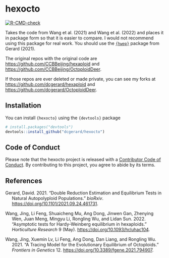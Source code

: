 
<!-- README.md is generated from README.Rmd. Please edit that file -->

# hexocto

<!-- badges: start -->

[![R-CMD-check](https://github.com/dcgerard/hexocto/actions/workflows/R-CMD-check.yaml/badge.svg)](https://github.com/dcgerard/hexocto/actions/workflows/R-CMD-check.yaml)
<!-- badges: end -->

Takes the code from Wang et al. (2021) and Wang et al. (2022) and places
it in package form so that it is easier to compare. I would not
recommend using this package for real work. You should use the
[`{hwep}`](https://cran.r-project.org/package=hwep) package from Gerard
(2021).

The original repos with the original code are
<https://github.com/CCBBeijing/hexaploid> and
<https://github.com/CCBBeijing/OctoploidDeer>.

If those repos are ever deleted or made private, you can see my forks at
<https://github.com/dcgerard/hexaploid> and
<https://github.com/dcgerard/OctoploidDeer>.

## Installation

You can install `{hexocto}` using the `{devtools}` package

``` r
# install.packages("devtools")
devtools::install_github("dcgerard/hexocto")
```

## Code of Conduct

Please note that the hexocto project is released with a [Contributor
Code of
Conduct](https://contributor-covenant.org/version/2/1/CODE_OF_CONDUCT.html).
By contributing to this project, you agree to abide by its terms.

## References

<div id="refs" class="references csl-bib-body hanging-indent">

<div id="ref-gerard2021double" class="csl-entry">

Gerard, David. 2021. “Double Reduction Estimation and Equilibrium Tests
in Natural Autopolyploid Populations.” *bioRxiv*.
<https://doi.org/10.1101/2021.09.24.461731>.

</div>

<div id="ref-wang2022asymptotic" class="csl-entry">

Wang, Jing, Li Feng, Shuaicheng Mu, Ang Dong, Jinwen Gan, Zhenying Wen,
Juan Meng, Mingyu Li, Rongling Wu, and Lidan Sun. 2022. “<span
class="nocase">Asymptotic tests for Hardy-Weinberg equilibrium in
hexaploids</span>.” *Horticulture Research* 9 (May).
<https://doi.org/10.1093/hr/uhac104>.

</div>

<div id="ref-wang2021tracing" class="csl-entry">

Wang, Jing, Xuemin Lv, Li Feng, Ang Dong, Dan Liang, and Rongling Wu.
2021. “A Tracing Model for the Evolutionary Equilibrium of Octoploids.”
*Frontiers in Genetics* 12. <https://doi.org/10.3389/fgene.2021.794907>.

</div>

</div>
